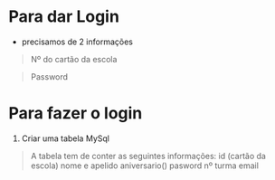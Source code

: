 # Para dar Login

- precisamos de 2 informações

>Nº do cartão da escola

>Password

# Para fazer o login

1. Criar uma tabela MySql

>A tabela tem de conter as seguintes informações:
>id (cartão da escola)
>nome e apelido
>aniversario()
>pasword
>nº turma
>email